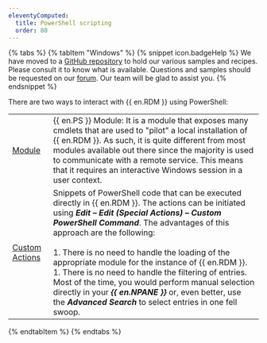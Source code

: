 ```yaml
---
eleventyComputed:
  title: PowerShell scripting
  order: 80
---
```

{% tabs %}
{% tabItem "Windows" %}
{% snippet icon.badgeHelp %} 
We have moved to a [GitHub repository](https://github.com/Devolutions/RDMSamples-ps) to hold our various samples and recipes. Please consult it to know what is available. Questions and samples should be requested on our [forum](https://forum.devolutions.net/product/powershell-module). Our team will be glad to assist you. 
{% endsnippet %}
 
There are two ways to interact with {{ en.RDM }} using PowerShell:  

|  |  |
|---|---|
| [Module](/rdm/windows/powershell-scripting/powershell-module/) | {{ en.PS }} Module: It is a module that exposes many cmdlets that are used to "pilot" a local installation of {{ en.RDM }}. As such, it is quite different from most modules available out there since the majority is used to communicate with a remote service. This means that it requires an interactive Windows session in a user context.                |
| [Custom Actions](/rdm/windows/powershell-scripting/custom-powershell-commands/) | Snippets of PowerShell code that can be executed directly in {{ en.RDM }}. The actions can be initiated using ***Edit – Edit (Special Actions) – Custom PowerShell Command***. The advantages of this approach are the following:<br><br>1. There is no need to handle the loading of the appropriate module for the instance of {{ en.RDM }}.<br>1. There is no need to handle the filtering of entries. Most of the time, you would perform manual selection directly in your ***{{ en.NPANE }}*** or, even better, use the ***Advanced Search*** to select entries in one fell swoop. |
{% endtabItem %}
{% endtabs %}